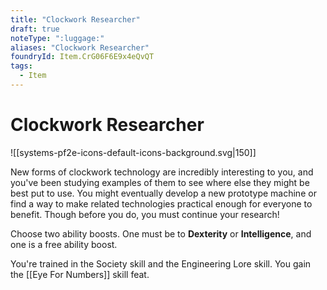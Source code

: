 ```yaml
---
title: "Clockwork Researcher"
draft: true
noteType: ":luggage:"
aliases: "Clockwork Researcher"
foundryId: Item.CrG06F6E9x4eQvQT
tags:
  - Item
---
```


# Clockwork Researcher
![[systems-pf2e-icons-default-icons-background.svg|150]]

New forms of clockwork technology are incredibly interesting to you, and you've been studying examples of them to see where else they might be best put to use. You might eventually develop a new prototype machine or find a way to make related technologies practical enough for everyone to benefit. Though before you do, you must continue your research!

Choose two ability boosts. One must be to **Dexterity** or **Intelligence**, and one is a free ability boost.

You're trained in the Society skill and the Engineering Lore skill. You gain the [[Eye For Numbers]] skill feat.
